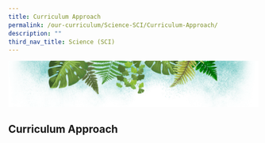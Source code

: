 ```yaml
---
title: Curriculum Approach
permalink: /our-curriculum/Science-SCI/Curriculum-Approach/
description: ""
third_nav_title: Science (SCI)
---
```

![](/images/Banner.png)

Curriculum Approach
-------------------